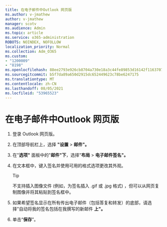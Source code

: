 ```yaml
---
title: 在电子邮件中Outlook 网页版
ms.author: v-jmathew
author: v-jmathew
manager: scotv
ms.audience: Admin
ms.topic: article
ms.service: o365-administration
ROBOTS: NOINDEX, NOFOLLOW
localization_priority: Normal
ms.collection: Adm_O365
ms.custom:
- "1200009"
- "8198"
ms.openlocfilehash: 88ee2793e926cb8704a730e18a3c44fe89853d16142f1163707149d8b01be5d9
ms.sourcegitcommit: b5f7da89a650d2915dc652449623c78be6247175
ms.translationtype: MT
ms.contentlocale: zh-CN
ms.lasthandoff: 08/05/2021
ms.locfileid: "53965523"
---
```

# <a name="create-email-signature-in-outlook-on-the-web"></a>在电子邮件中Outlook 网页版

1. 登录 Outlook 网页版。
2. 在顶部导航栏上，选择 **"设置**  >  **邮件"。**
3. 在"**选项"** 面板中的"**邮件"下**，选择"**布局**  >  **电子邮件签名"。**
4. 在文本框中，键入签名并使用可用的格式选项更改其外观。

    > [!TIP]
    > 不支持插入图像文件 (例如，为签名插入 .gif 或 .jpg 格式) ，但可以从网页复制图像并将其粘贴到签名框中。

5. 如果希望签名显示在所有传出电子邮件（包括答复和转发）的底部，请选择"自动将我的签名包括在我撰写的新邮件 **上"。**
6. 单击“**保存**”。
